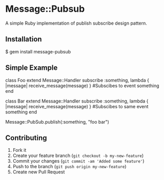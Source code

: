 # Message::Pubsub

A simple Ruby implementation of publish subscribe design pattern.

## Installation
$ gem install message-pubsub

## Simple Example

 class Foo
 extend Message::Handler
 subscribe :something, lambda { |message| receive_message(message) } #Subscibes to event something
 end

 class Bar
 extend Message::Handler
 subscribe :something, lambda { |message| receive_message(message) } #Subscibes to same event something
 end

 Message::PubSub.publish(:something, "foo bar")

## Contributing

1. Fork it
2. Create your feature branch (`git checkout -b my-new-feature`)
3. Commit your changes (`git commit -am 'Added some feature'`)
4. Push to the branch (`git push origin my-new-feature`)
5. Create new Pull Request


